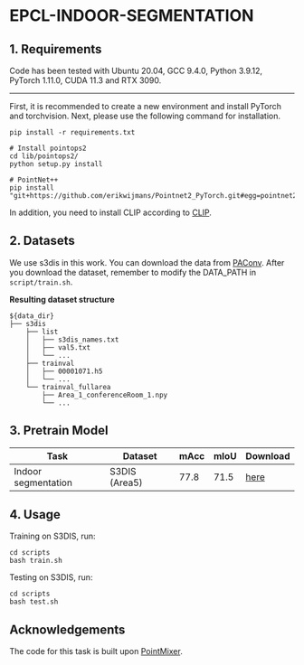 # EPCL-INDOOR-SEGMENTATION

## 1. Requirements
Code has been tested with Ubuntu 20.04, GCC 9.4.0, Python 3.9.12, PyTorch 1.11.0, CUDA 11.3 and RTX 3090.
***
First, it is recommended to create a new environment and install PyTorch and torchvision. Next, please use the following command for installation.

```
pip install -r requirements.txt

# Install pointops2
cd lib/pointops2/
python setup.py install

# PointNet++
pip install "git+https://github.com/erikwijmans/Pointnet2_PyTorch.git#egg=pointnet2_ops&subdirectory=pointnet2_ops_lib"
```

In addition, you need to install CLIP according to [CLIP](https://github.com/openai/CLIP).

## 2. Datasets

We use s3dis in this work. You can download the data from [PAConv](https://github.com/CVMI-Lab/PAConv/tree/main/scene_seg#dataset). After you download the dataset, remember to modify the DATA_PATH in `script/train.sh`.

**Resulting dataset structure**

```
${data_dir}
├── s3dis
    ├── list
    │   ├── s3dis_names.txt
    │   ├── val5.txt
    │   └── ...
    ├── trainval
    │   ├── 00001071.h5
    │   └── ...
    └── trainval_fullarea
        ├── Area_1_conferenceRoom_1.npy
        └── ...
```
## 3. Pretrain Model
|  Task | Dataset | mAcc | mIoU | Download |      
|  ----- | ----- | -----|  -----| -----|
|  Indoor segmentation | S3DIS (Area5) | 77.8 | 71.5 |[here](https://drive.google.com/file/d/1PVyLlS4R1fUXs9HbLuN7OAMoMUlGXzTg/view?usp=drive_link) |

## 4. Usage
Training on S3DIS, run:
```
cd scripts
bash train.sh
```
Testing on S3DIS, run:
```
cd scripts
bash test.sh
```

## Acknowledgements

The code for this task is built upon [PointMixer](https://github.com/LifeBeyondExpectations/ECCV22-PointMixer).
